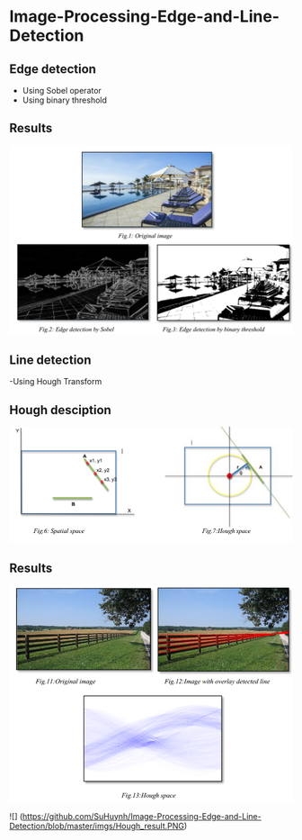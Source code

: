 # Image-Processing-Edge-and-Line-Detection

## Edge detection 
- Using Sobel operator
- Using binary threshold

## Results

![](https://github.com/SuHuynh/Image-Processing-Edge-and-Line-Detection/blob/master/imgs/results%20of%20Edge.PNG)

## Line detection 

-Using Hough Transform

## Hough desciption
![](https://github.com/SuHuynh/Image-Processing-Edge-and-Line-Detection/blob/master/imgs/Hough%20desciption.PNG)

## Results 

![](https://github.com/SuHuynh/Image-Processing-Edge-and-Line-Detection/blob/master/imgs/Hough_result_2.PNG)

![] (https://github.com/SuHuynh/Image-Processing-Edge-and-Line-Detection/blob/master/imgs/Hough_result.PNG)


